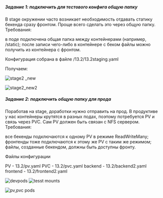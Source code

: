<h5> Задание 1: подключить для тестового конфига общую папку
</h5> 
В stage окружении часто возникает необходимость отдавать статику бекенда сразу фронтом. Проще всего сделать это через общую папку. Требования:

в поде подключена общая папка между контейнерами (например, /static);
после записи чего-либо в контейнере с беком файлы можно получить из контейнера с фронтом.

Конфигурация собрана в файле /13.2/13.2staging.yaml



Получаем:

![stage2 _new](https://user-images.githubusercontent.com/54946404/126875786-5b35064d-9b72-44ac-93be-029442c0ae18.png)

![stage2_new2](https://user-images.githubusercontent.com/54946404/126875791-459e4205-0678-4d5c-9977-f454db15f86a.png)






<h5> Задание 2: подключить общую папку для прода
</h5> 
Поработав на stage, доработки нужно отправить на прод. В продуктиве у нас контейнеры крутятся в разных подах, поэтому потребуется PV и связь через PVC. Сам PV должен быть связан с NFS сервером. Требования:

все бекенды подключаются к одному PV в режиме ReadWriteMany;
фронтенды тоже подключаются к этому же PV с таким же режимом;
файлы, созданные бекендом, должны быть доступны фронту.



Файлы конфигурации

PV - 13.2/pv.yaml
PVC - 13.2/pvc.yaml
backend - 13.2/backend2.yaml
frontend - 13.2/frontend2.yaml

![devpods](https://user-images.githubusercontent.com/54946404/126811607-b035b3f8-9775-486b-bfe6-52ef56cb7d50.png)
![tesst mounts](https://user-images.githubusercontent.com/54946404/126811618-e9e70313-5d63-4bec-bbaa-a6f01e16e042.png)


![pv,pvc  pods](https://user-images.githubusercontent.com/54946404/126875794-b1a26cf4-5b7c-446c-8db8-f7deebc029ce.png)

